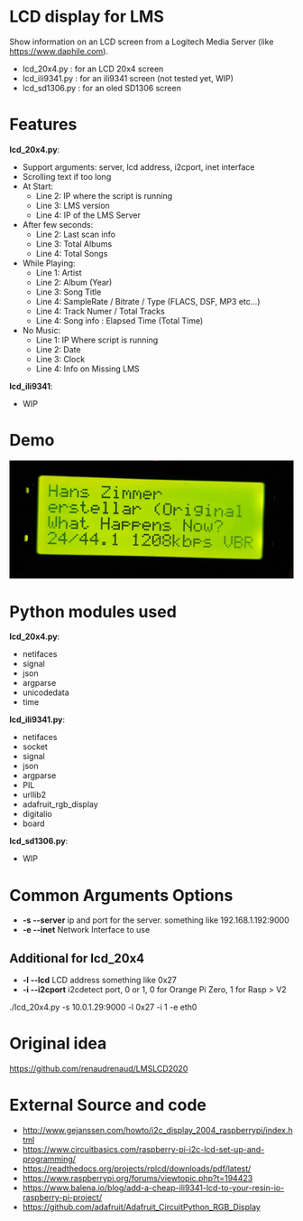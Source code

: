 # LCD display for LMS

Show information on an LCD screen from a Logitech Media Server (like https://www.daphile.com).

* lcd_20x4.py : for an LCD 20x4 screen
* lcd_ili9341.py : for an ili9341 screen (not tested yet, WIP)
* lcd_sd1306.py : for an oled SD1306 screen

# Features

**lcd_20x4.py**:

* Support arguments: server, lcd address, i2cport, inet interface
* Scrolling text if too long
* At Start:
  * Line 2: IP where the script is running
  * Line 3: LMS version
  * Line 4: IP of the LMS Server
* After few seconds:
  * Line 2: Last scan info
  * Line 3: Total Albums
  * Line 4: Total Songs
* While Playing:
  * Line 1: Artist
  * Line 2: Album (Year)
  * Line 3: Song Title
  * Line 4: SampleRate / Bitrate / Type (FLACS, DSF, MP3 etc...)
  * Line 4: Track Numer / Total Tracks 
  * Line 4: Song info : Elapsed Time (Total Time)
* No Music:
  * Line 1: IP Where script is running
  * Line 2: Date
  * Line 3: Clock
  * Line 4: Info on Missing LMS

**lcd_ili9341**:

* WIP


# Demo

[![Video](images/demo.jpg)](https://youtu.be/KdR81GBlbfc)

# Python modules used

**lcd_20x4.py**:

* netifaces
* signal
* json
* argparse
* unicodedata
* time

**lcd_ili9341.py**:

* netifaces
* socket
* signal
* json
* argparse
* PIL
* urllib2
* adafruit_rgb_display
* digitalio
* board

**lcd_sd1306.py**:
* WIP

# Common Arguments Options 

* **-s --server** ip and port for the server. something like 192.168.1.192:9000
* **-e --inet** Network Interface to use

## Additional for lcd_20x4

* **-l --lcd** LCD address something like 0x27
* **-i --i2cport** i2cdetect port, 0 or 1, 0 for Orange Pi Zero, 1 for Rasp > V2

./lcd_20x4.py -s 10.0.1.29:9000 -l 0x27 -i 1 -e eth0

# Original idea

https://github.com/renaudrenaud/LMSLCD2020

# External Source and code

* http://www.gejanssen.com/howto/i2c_display_2004_raspberrypi/index.html
* https://www.circuitbasics.com/raspberry-pi-i2c-lcd-set-up-and-programming/
* https://readthedocs.org/projects/rplcd/downloads/pdf/latest/
* https://www.raspberrypi.org/forums/viewtopic.php?t=194423
* https://www.balena.io/blog/add-a-cheap-ili9341-lcd-to-your-resin-io-raspberry-pi-project/
* https://github.com/adafruit/Adafruit_CircuitPython_RGB_Display
